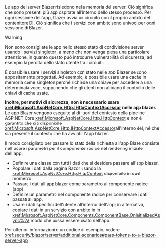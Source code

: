 Le app del server Blazer risiedono nella memoria del server. Ciò significa che sono presenti più app ospitate all'interno dello stesso processo. Per ogni sessione dell'app, blazer avvia un circuito con il proprio ambito del contenitore DI. Ciò significa che i servizi con ambito sono univoci per ogni sessione di Blazer.

> [!WARNING]
> Non sono consigliate le app nello stesso stato di condivisione server usando i servizi singleton, a meno che non venga presa una particolare attenzione, in quanto questo può introdurre vulnerabilità di sicurezza, ad esempio la perdita dello stato utente tra i circuiti.

È possibile usare i servizi singleton con stato nelle app Blazer se sono appositamente progettati. Ad esempio, è possibile usare una cache in memoria come singleton perché richiede una chiave per accedere a una determinata voce, supponendo che gli utenti non abbiano il controllo delle chiavi di cache usate.

**Inoltre, per motivi di sicurezza, non è necessario usare <xref:Microsoft.AspNetCore.Http.IHttpContextAccessor> nelle app blazer.** Le app Blazer vengono eseguite al di fuori del contesto della pipeline ASP.NET Core <xref:Microsoft.AspNetCore.Http.HttpContext> e non è garantito che sia disponibile <xref:Microsoft.AspNetCore.Http.IHttpContextAccessor>all'interno del, né che sia presente il contesto che ha avviato l'app blazer.

Il modo consigliato per passare lo stato della richiesta all'app Blaze consiste nell'usare i parametri per il componente radice nel rendering iniziale dell'app:

* Definire una classe con tutti i dati che si desidera passare all'app blazer.
* Popolare i dati dalla pagina Razor usando la <xref:Microsoft.AspNetCore.Http.HttpContext> disponibile in quel momento.
* Passare i dati all'app blazer come parametro al componente radice (app).
* Definire un parametro nel componente radice per conservare i dati passati all'app.
* Usare i dati specifici dell'utente all'interno dell'app; in alternativa, copiare i dati in un servizio con ambito in in <xref:Microsoft.AspNetCore.Components.ComponentBase.OnInitializedAsync%2A> modo che possa essere usato nell'app.

Per ulteriori informazioni e un codice di esempio, vedere <xref:security/blazor/server/additional-scenarios#pass-tokens-to-a-blazor-server-app>.
